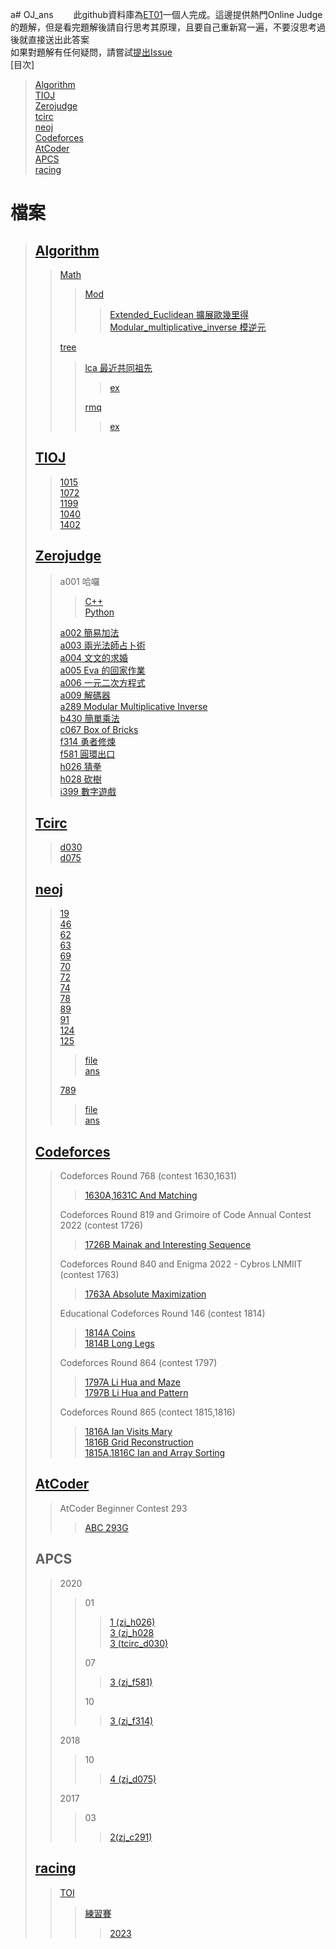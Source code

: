 a# OJ_ans
　　此github資料庫為[ET01](../../../)一個人完成。這邊提供熱門Online Judge的題解，但是看完題解後請自行思考其原理，且要自己重新寫一遍，不要沒思考過後就直接送出此答案<br>
如果對題解有任何疑問，請嘗試[提出Issue](../../../oj_ans/issues/new/choose)<br>
[目次]
> [Algorithm](#algorithm)\
> [TIOJ](#tioj)\
> [Zerojudge](#zerojudge)\
> [tcirc](#tcirc)\
> [neoj](#neoj)\
> [Codeforces](#codeforces)\
> [AtCoder](#atcoder)\
> [APCS](#apcs)\
> [racing](#racing)
>
# 檔案
> ## [Algorithm](/Algorithm)
>> [Math](/Algorithm/math/)
>>> [Mod](/Algorithm/math/mod/)
>>>> [Extended_Euclidean 擴展歐幾里得](/Algorithm/math/Extended_Euclidean.cpp)\
>>>> [Modular_multiplicative_inverse 模逆元](/Algorithm/math/mod/Modular_multiplicative_inverse.cpp)
>>>>
>> [tree](/Algorithm/tree/)
>>> [lca 最近共同祖先](/Algorithm/tree/lca/)
>>>> [ex](/Algorithm/tree/lca/lca_1.cpp)
>>>>
>>> [rmq](/Algorithm/tree/rmq/)
>>>> [ex](/Algorithm/tree/rmq/rmq_1.cpp)
>>>>
> ## [TIOJ](/tioj)
>>[1015](/tioj/tioj_1015.cpp)\
>>[1072](/tioj/tioj_1072.cpp)\
>>[1199](/tioj/tioj_1199.cpp)\
>>[1040](/tioj/tioj_1040.cpp)\
>>[1402](/tioj/tioj_1402.cpp)
>>
> ## [Zerojudge](/zerojudge)
>> a001 哈囉
>>> [C++](/zerojudge/zj_a001.cpp)\
>>> [Python](/zerojudge/zj_a001.py)
>>>
>> [a002 簡易加法](/zerojudge/zj_a002.cpp)\
>> [a003 兩光法師占卜術](/zerojudge/zj_a003.cpp)\
>> [a004 文文的求婚](/zerojudge/zj_a004.cpp)\
>> [a005 Eva 的回家作業](/zerojudge/zj_a005.cpp)\
>> [a006 一元二次方程式](/zerojudge/zj_a006.cpp)\
>> [a009 解碼器](/zerojudge/zj_a009.cpp)\
>> [a289 Modular Multiplicative Inverse](/zerojudge/zj_a289.cpp)\
>> [b430 簡單乘法](/zerojudge/zj_b430.cpp)\
>> [c067 Box of Bricks](/zerojudge/zj_c067.cpp)\
>> [f314 勇者修煉](/zerojudge/zj_f314.cpp)\
>> [f581 圓環出口](/zerojudge/zj_f581.cpp)\
>> [h026 猜拳](/zerojudge/zj_h026.cpp)\
>> [h028 砍樹](/zerojudge/zj_h028.cpp)\
>> [i399 數字遊戲](/zerojudge/zj_h028.cpp)
>>
> ## [Tcirc](/tcirc)
>> [d030](/tcirc/tcirc_d030.cpp)\
>> [d075](/tcirc/tcirc_d075.cpp)
>>
> ## [neoj](/neoj)
>> [19](/neoj/neoj_19.cpp)\
>> [46](/neoj/neoj_46.cpp)\
>> [62](/neoj/neoj_62.cpp)\
>> [63](/neoj/neoj_63.cpp)\
>> [69](/neoj/neoj_69.cpp)\
>> [70](/neoj/neoj_70.cpp)\
>> [72](/neoj/neoj_72.cpp)\
>> [74](/neoj/neoj_74.cpp)\
>> [78](/neoj/neoj_78.cpp)\
>> [89](/neoj/neoj_89.cpp)\
>> [91](/neoj/neoj_91.cpp)\
>> [124](/neoj/neoj_124.cpp)\
>> [125](/neoj/neoj_125/)
>>> [file](/neoj/neoj_125/neoj_125.cpp)\
>>> [ans](/neoj/neoj_125/neoj_125.md)
>>>
>> [789](/neoj/neoj_789/)
>>> [file](/neoj/neoj_789/neoj_789.cpp)\
>>> [ans](/neoj/neoj_789/neoj_789.md)
>>>
>>
> ## [Codeforces](/codeforces/)
>> Codeforces Round 768 (contest 1630,1631)
>>> [1630A,1631C And Matching](/codeforces/cf_1630A_1631C.cpp)
>>>
>> Codeforces Round 819 and Grimoire of Code Annual Contest 2022 (contest 1726)
>>> [1726B Mainak and Interesting Sequence](/codeforces/cf_1726B.cpp)
>>>
>> Codeforces Round 840 and Enigma 2022 - Cybros LNMIIT (contest 1763)
>>> [1763A Absolute Maximization](/codeforces/cf_1763A.cpp)
>>>
>> Educational Codeforces Round 146 (contest 1814)
>>> [1814A Coins](/codeforces/cf_1814A.cpp)\
>>> [1814B Long Legs](/codeforces/cf_1814B.cpp)
>>>
>> Codeforces Round 864 (contest 1797)
>>> [1797A Li Hua and Maze](/codeforces/cf_1797A.cpp)\
>>> [1797B Li Hua and Pattern](/codeforces/cf_1797B.cpp)
>>> 
>> Codeforces Round 865 (contect 1815,1816)
>>> [1816A Ian Visits Mary](codeforces/cf_1816A.cpp)\
>>> [1816B Grid Reconstruction](codeforces/cf_1816B.cpp)\
>>> [1815A,1816C Ian and Array Sorting](codeforces/cf_1815A_1816C.cpp)
>>>
> ## [AtCoder](/AtCoder/)
>> AtCoder Beginner Contest 293
>>> [ABC 293G](/AtCoder/ABC293G.cpp)
>>> 
> ## APCS
>> 2020
>>> 01
>>>> [1 (zj_h026)](/zerojudge/zj_h026.cpp)\
>>>> [3 (zj_h028](/zerojudge/zj_h028.cpp)\
>>>> [3 (tcirc_d030)](/tcirc/tcirc_d030.cpp)
>>>>
>>> 07
>>>> [3 (zj_f581)](/zerojudge/zj_f581.cpp)
>>>>
>>> 10
>>>> [3 (zj_f314)](/zerojudge/zj_f314.cpp)
>>>>
>> 2018
>>> 10
>>>> [4 (zj_d075)](/zerojudge/zj_d075.cpp)
>>>>
>> 2017
>>> 03
>>>> [2(zj_c291)](/zerojudge/zj_c291.cpp)
>>>>
> ## [racing](/racing/)
>> [TOI](/racing/TOI/)
>>> [練習賽](/racing/TOI/練習賽/)
>>>> [2023](/racing/TOI/練習賽/2023/list.md)
